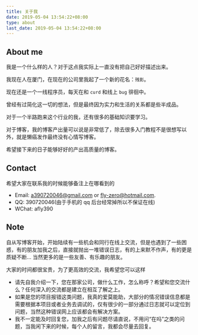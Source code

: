 ```yaml
---
title: 关于我
date: 2019-05-04 13:54:22+08:00
type: about
last_date: 2019-05-04 13:54:22+08:00
---
```


## About me

我是一个什么样的人？对于这点我实际上一直没有把自己好好描述出来。

我现在人在厦门，在现在的公司里我起了一个新的花名：`残影`。

现在还是一个一线程序员，每天在和 `curd` 和线上 `bug` 徘徊中。

曾经有过简化这一切的想法，但是最终因为实力和生活的关系都是些半成品。

对于一个半路跑来这个行业的我，还有很多的基础知识要学习。

对于博客，我的博客产出量可以说是非常低了，除去很多入门教程不是很想写以外，就是懒癌发作最终没有心情写博客。

希望接下来的日子能够好好的产出高质量的博客。

## Contact

希望大家在联系我的时候能够备注上在哪看到的

-   Email: [a390720046@gmail.com](a390720046@gmail.com) or [fly-zero@hotmail.com](fly-zero@hotmail.com).
-   QQ: 390720046(由于手机的 qq 后台经常掉所以不保证在线)
-   WChat: afly390

## Note

自从写博客开始，开始陆续有一些机会和同行在线上交流，但是也遇到了一些困惑，有的朋友加我之后，直接就抛出一堆错误日志，有的上来默不作声，有的更是质疑不断... 当然更多的是一些友善、有乐趣的朋友。

大家的时间都很宝贵，为了更高效的交流，我希望您可以这样

-   请先自我介绍一下，您在那家公司，做什么工作，怎么称呼？希望和您交流什么？任何深入的交流都是建立在相互了解之上。
-   如果是您的项目报错这类问题，我真的爱莫能助，大部分的情况错误信息都是需要根据本项目或者业务去调试的，仅有很少的一部分通过日志就可以定位到问题，当然这种错误网上应该都会有解决方案。
-   我不一定能及时回复您，加我之后有问题尽请直说，不用问“在吗”之类的问题，当我闲下来的时候，每个人的留言，我都会尽量去回复。
